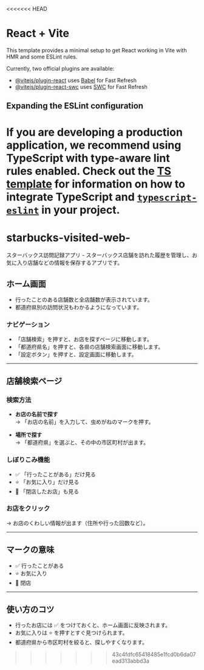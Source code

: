 <<<<<<< HEAD
# React + Vite

This template provides a minimal setup to get React working in Vite with HMR and some ESLint rules.

Currently, two official plugins are available:

- [@vitejs/plugin-react](https://github.com/vitejs/vite-plugin-react/blob/main/packages/plugin-react) uses [Babel](https://babeljs.io/) for Fast Refresh
- [@vitejs/plugin-react-swc](https://github.com/vitejs/vite-plugin-react/blob/main/packages/plugin-react-swc) uses [SWC](https://swc.rs/) for Fast Refresh

## Expanding the ESLint configuration

If you are developing a production application, we recommend using TypeScript with type-aware lint rules enabled. Check out the [TS template](https://github.com/vitejs/vite/tree/main/packages/create-vite/template-react-ts) for information on how to integrate TypeScript and [`typescript-eslint`](https://typescript-eslint.io) in your project.
=======
# starbucks-visited-web-
スターバックス訪問記録アプリ - スターバックス店舗を訪れた履歴を管理し、お気に入り店舗などの情報を保存するアプリです。

## ホーム画面

- 行ったことのある店舗数と全店舗数が表示されています。
- 都道府県別の訪問状況もわかるようになっています。

### ナビゲーション

- 「店舗検索」を押すと、お店を探すページに移動します。
- 「都道府県名」を押すと、各県の店舗検索画面に移動します。
- 「設定ボタン」を押すと、設定画面に移動します。

---

## 店舗検索ページ

### 検索方法

- **お店の名前で探す**  
  → 「お店の名前」を入力して、虫めがねのマークを押す。

- **場所で探す**  
  → 「都道府県」を選ぶと、その中の市区町村が出ます。

### しぼりこみ機能

- ✅ 「行ったことがある」だけ見る  
- ⭐ 「お気に入り」だけ見る  
- 🚫 「閉店したお店」も見る  

### お店をクリック

→ お店のくわしい情報が出ます（住所や行った回数など）。

---

## マークの意味

- ✅ 行ったことがある
- ⭐ お気に入り
- 🚫 閉店

---

## 使い方のコツ

- 行ったお店には ✅ をつけておくと、ホーム画面に反映されます。
- お気に入りは ⭐ を押すとすぐ見つけられます。
- 都道府県から市区町村を絞ると、探しやすくなります。
>>>>>>> 43c4fdfc65418485e1fcd0b6da07ead313abbd3a
